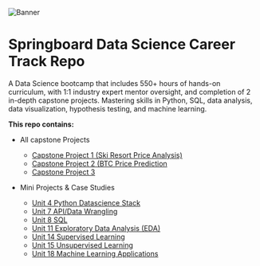![Banner](https://www.vcbay.news/wp-content/uploads/2020/08/d3dff7b3-cda9-4dea-8369-e4a757ec81a1-1506014074468.png)

# Springboard Data Science Career Track Repo

<!-- Description -->

A Data Science bootcamp that includes 550+ hours of hands-on curriculum, with 1:1 industry expert mentor oversight, and completion of 2 in-depth capstone projects. Mastering skills in Python, SQL, data analysis, data visualization, hypothesis testing, and machine learning.

**This repo contains:**
- All capstone Projects
  - [Capstone Project 1 (Ski Resort Price Analysis)](https://github.com/jra333/SpringboardClass/tree/main/Capstone%20Project%201%20(Guided))
  - [Capstone Project 2 (BTC Price Prediction](https://github.com/jra333/SpringboardClass/tree/main/Capstone%20Project%202)
  - [Capstone Project 3](https://github.com/jra333/SpringboardClass/tree/main/Capstone%20Project%203)
  
- Mini Projects & Case Studies
  - [Unit 4 Python Datascience Stack](https://github.com/jra333/SpringboardClass/tree/main/Mini%20Projects_Case%20Studies/Unit%204%20Case%20Study)
  - [Unit 7 API/Data Wrangling](https://github.com/jra333/SpringboardClass/tree/main/Mini%20Projects_Case%20Studies/Unit%207%20API%20Data%20Wrangling%20Mini%20Project)
  - [Unit 8 SQL](https://github.com/jra333/SpringboardClass/tree/main/Mini%20Projects_Case%20Studies/Unit%208%20SQL)
  - [Unit 11 Exploratory Data Analysis (EDA)](https://github.com/jra333/SpringboardClass/tree/main/Mini%20Projects_Case%20Studies/Unit%2011%20(EDA))
  - [Unit 14 Supervised Learning](https://github.com/jra333/SpringboardClass/tree/main/Mini%20Projects_Case%20Studies/Unit%2014%20Supervised%20Learning)
  - [Unit 15 Unsupervised Learning](https://github.com/jra333/SpringboardClass/tree/main/Mini%20Projects_Case%20Studies/Unit%2015%20Unsupervised%20Learning)
  - [Unit 18 Machine Learning Applications](https://github.com/jra333/SpringboardClass/tree/main/Mini%20Projects_Case%20Studies/Unit%2018%20Machine%20Learning%20Applications)
